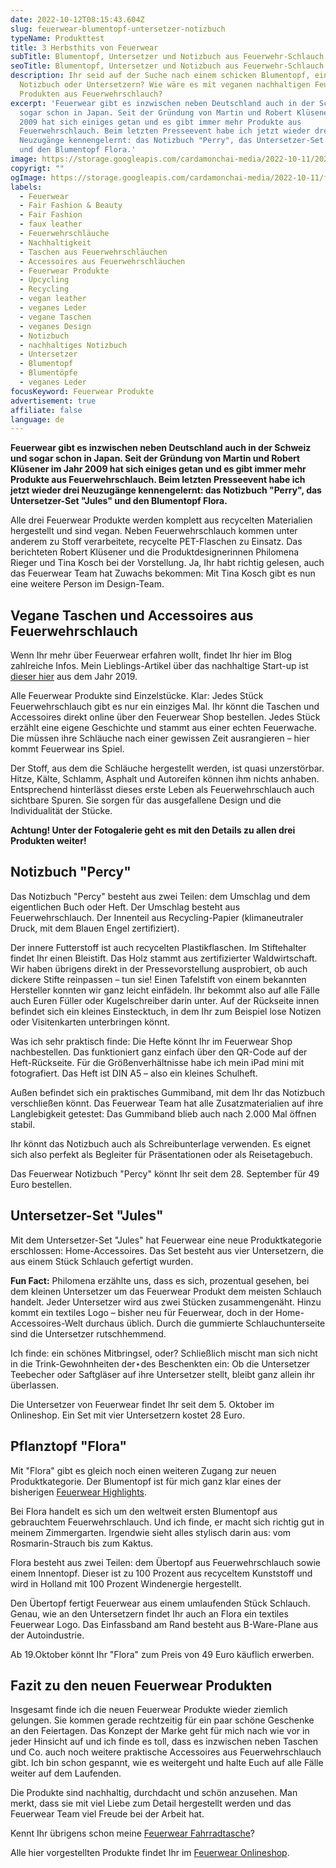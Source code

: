 ```yaml
---
date: 2022-10-12T08:15:43.604Z
slug: feuerwear-blumentopf-untersetzer-notizbuch
typeName: Produkttest
title: 3 Herbsthits von Feuerwear
subTitle: Blumentopf, Untersetzer und Notizbuch aus Feuerwehr-Schlauch
seoTitle: Blumentopf, Untersetzer und Notizbuch aus Feuerwehr-Schlauch
description: Ihr seid auf der Suche nach einem schicken Blumentopf, einem
  Notizbuch oder Untersetzern? Wie wäre es mit veganen nachhaltigen Feuerwear
  Produkten aus Feuerwehrschlauch?
excerpt: 'Feuerwear gibt es inzwischen neben Deutschland auch in der Schweiz und
  sogar schon in Japan. Seit der Gründung von Martin und Robert Klüsener im Jahr
  2009 hat sich einiges getan und es gibt immer mehr Produkte aus
  Feuerwehrschlauch. Beim letzten Presseevent habe ich jetzt wieder drei
  Neuzugänge kennengelernt: das Notizbuch "Perry", das Untersetzer-Set "Jules"
  und den Blumentopf Flora.'
image: https://storage.googleapis.com/cardamonchai-media/2022-10-11/2022-10-02-feuerwear0329-jpg-imagine-080808_5e4b41_2048_1536/640.webp
copyrigt: ""
ogImage: https://storage.googleapis.com/cardamonchai-media/2022-10-11/feuerwear-produkte-fb-jpeg-imagine-080808_595250_1200_628/640.webp
labels:
  - Feuerwear
  - Fair Fashion & Beauty
  - Fair Fashion
  - faux leather
  - Feuerwehrschläuche
  - Nachhaltigkeit
  - Taschen aus Feuerwehrschläuchen
  - Accessoires aus Feuerwehrschläuchen
  - Feuerwear Produkte
  - Upcycling
  - Recycling
  - vegan leather
  - veganes Leder
  - vegane Taschen
  - veganes Design
  - Notizbuch
  - nachhaltiges Notizbuch
  - Untersetzer
  - Blumentopf
  - Blumentöpfe
  - veganes Leder
focusKeyword: Feuerwear Produkte
advertisement: true
affiliate: false
language: de
---
```

**Feuerwear gibt es inzwischen neben Deutschland auch in der Schweiz und sogar schon in Japan. Seit der Gründung von Martin und Robert Klüsener im Jahr 2009 hat sich einiges getan und es gibt immer mehr Produkte aus Feuerwehrschlauch. Beim letzten Presseevent habe ich jetzt wieder drei Neuzugänge kennengelernt: das Notizbuch "Perry", das Untersetzer-Set "Jules" und den Blumentopf Flora.**

Alle drei Feuerwear Produkte werden komplett aus recycelten Materialien hergestellt und sind vegan. Neben Feuerwehrschlauch kommen unter anderem zu Stoff verarbeitete, recycelte PET-Flaschen zu Einsatz. Das berichteten Robert Klüsener und die Produktdesignerinnen Philomena Rieger und Tina Kosch bei der Vorstellung. Ja, Ihr habt richtig gelesen, auch das Feuerwear Team hat Zuwachs bekommen: Mit Tina Kosch gibt es nun eine weitere Person im Design-Team.

## Vegane Taschen und Accessoires aus Feuerwehrschlauch

Wenn Ihr mehr über Feuerwear erfahren wollt, findet Ihr hier im Blog zahlreiche Infos. Mein Lieblings-Artikel über das nachhaltige Start-up ist [dieser hier](/2019/02/neue-festivalbegleiter-von-feuerwear/) aus dem Jahr 2019.

Alle Feuerwear Produkte sind Einzelstücke. Klar: Jedes Stück Feuerwehrschlauch gibt es nur ein einziges Mal. Ihr könnt die Taschen und Accessoires direkt online über den Feuerwear Shop bestellen. Jedes Stück erzählt eine eigene Geschichte und stammt aus einer echten Feuerwache. Die müssen ihre Schläuche nach einer gewissen Zeit ausrangieren – hier kommt Feuerwear ins Spiel.

Der Stoff, aus dem die Schläuche hergestellt werden, ist quasi unzerstörbar. Hitze, Kälte, Schlamm, Asphalt und Autoreifen können ihm nichts anhaben. Entsprechend hinterlässt dieses erste Leben als Feuerwehrschlauch auch sichtbare Spuren. Sie sorgen für das ausgefallene Design und die Individualität der Stücke.

**Achtung! Unter der Fotogalerie geht es mit den Details zu allen drei Produkten weiter!**

<Gallery name="feuerwear-produkte-herbst-2022-2" />

## Notizbuch "Percy"

Das Notizbuch "Percy" besteht aus zwei Teilen: dem Umschlag und dem eigentlichen Buch oder Heft. Der Umschlag besteht aus Feuerwehrschlauch. Der Innenteil aus Recycling-Papier (klimaneutraler Druck, mit dem Blauen Engel zertifiziert).

Der innere Futterstoff ist auch recycelten Plastikflaschen. Im Stiftehalter findet Ihr einen Bleistift. Das Holz stammt aus zertifizierter Waldwirtschaft. Wir haben übrigens direkt in der Pressevorstellung ausprobiert, ob auch dickere Stifte reinpassen – tun sie! Einen Tafelstift von einem bekannten Hersteller konnten wir ganz leicht einfädeln. Ihr bekommt also auf alle Fälle auch Euren Füller oder Kugelschreiber darin unter. Auf der Rückseite innen befindet sich ein kleines Einstecktuch, in dem Ihr zum Beispiel lose Notizen oder Visitenkarten unterbringen könnt.

Was ich sehr praktisch finde: Die Hefte könnt Ihr im Feuerwear Shop nachbestellen. Das funktioniert ganz einfach über den QR-Code auf der Heft-Rückseite. Für die Größenverhältnisse habe ich mein iPad mini mit fotografiert. Das Heft ist DIN A5 – also ein kleines Schulheft. 

Außen befindet sich ein praktisches Gummiband, mit dem Ihr das Notizbuch verschließen könnt. Das Feuerwear Team hat alle Zusatzmaterialien auf ihre Langlebigkeit getestet: Das Gummiband blieb auch nach 2.000 Mal öffnen stabil.

Ihr könnt das Notizbuch auch als Schreibunterlage verwenden. Es eignet sich also perfekt als Begleiter für Präsentationen oder als Reisetagebuch.

Das Feuerwear Notizbuch "Percy" könnt Ihr seit dem 28. September für 49 Euro bestellen.

## Untersetzer-Set "Jules"

Mit dem Untersetzer-Set "Jules" hat Feuerwear eine neue Produktkategorie erschlossen: Home-Accessoires. Das Set besteht aus vier Untersetzern, die aus einem Stück Schlauch gefertigt wurden.

**Fun Fact:** Philomena erzählte uns, dass es sich, prozentual gesehen, bei dem kleinen Untersetzer um das Feuerwear Produkt dem meisten Schlauch handelt. Jeder Untersetzer wird aus zwei Stücken zusammengenäht. Hinzu kommt ein textiles Logo – bisher neu für Feuerwear, doch in der Home-Accessoires-Welt durchaus üblich. Durch die gummierte Schlauchunterseite sind die Untersetzer rutschhemmend.

Ich finde: ein schönes Mitbringsel, oder? Schließlich mischt man sich nicht in die Trink-Gewohnheiten der⋆des Beschenkten ein: Ob die Untersetzer Teebecher oder Saftgläser auf ihre Untersetzer stellt, bleibt ganz allein ihr überlassen.

Die Untersetzer von Feuerwear findet Ihr seit dem 5. Oktober im Onlineshop. Ein Set mit vier Untersetzern kostet 28 Euro.

## Pflanztopf "Flora"

Mit "Flora" gibt es gleich noch einen weiteren Zugang zur neuen Produktkategorie. Der Blumentopf ist für mich ganz klar eines der bisherigen [Feuerwear Highlights](https://cardamonchai.com/tag/feuerwear).

Bei Flora handelt es sich um den weltweit ersten Blumentopf aus gebrauchtem Feuerwehrschlauch. Und ich finde, er macht sich richtig gut in meinem Zimmergarten. Irgendwie sieht alles stylisch darin aus: vom Rosmarin-Strauch bis zum Kaktus.

Flora besteht aus zwei Teilen: dem Übertopf aus Feuerwehrschlauch sowie einem Innentopf. Dieser ist zu 100 Prozent aus recyceltem Kunststoff und wird in Holland mit 100 Prozent Windenergie hergestellt.

Den Übertopf fertigt Feuerwear aus einem umlaufenden Stück Schlauch. Genau, wie an den Untersetzern findet Ihr auch an Flora ein textiles Feuerwear Logo. Das Einfassband am Rand besteht aus B-Ware-Plane aus der Autoindustrie.

Ab 19.Oktober könnt Ihr "Flora" zum Preis von 49 Euro käuflich erwerben.

## Fazit zu den neuen Feuerwear Produkten

Insgesamt finde ich die neuen Feuerwear Produkte wieder ziemlich gelungen. Sie kommen gerade rechtzeitig für ein paar schöne Geschenke an den Feiertagen. Das Konzept der Marke geht für mich nach wie vor in jeder Hinsicht auf und ich finde es toll, dass es inzwischen neben Taschen und Co. auch noch weitere praktische Accessoires aus Feuerwehrschlauch gibt. Ich bin schon gespannt, wie es weitergeht und halte Euch auf alle Fälle weiter auf dem Laufenden.

Die Produkte sind nachhaltig, durchdacht und schön anzusehen. Man merkt, dass sie mit viel Liebe zum Detail hergestellt werden und das Feuerwear Team viel Freude bei der Arbeit hat.

Kennt Ihr übrigens schon meine [Feuerwear Fahrradtasche](/2022/04/vegane-nachhaltige-fahrradtaschen-feuerwear/)?

Alle hier vorgestellten Produkte findet Ihr im [Feuerwear Onlineshop](https://www.feuerwear.de/).

<Gallery name="feuerwear-produkte-herbst-2022-1" />